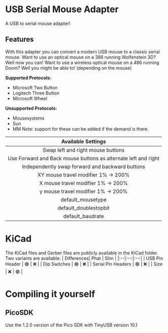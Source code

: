 # USB Serial Mouse Adapter
A USB to serial mouse adapter!


## Features
With this adapter you can convert a modern USB mouse to a classic serial mouse. Want to use an optical mouse on a 386 running Wolfenstein 3D? Well now you can! Want to use a wireless optical mouse on a 486 running Doom? Well you might be able to! (depending on the mouse)

**Supported Protocols:**
- Microsoft Two Button
- Logitech Three Button
- Microsoft Wheel

**Unsupported Protocols:**
- Mousesystems
- Sun
- MM
Note: support for these can be added if the demand is there. 

| Available Settings |
|:--:|
| Swap left and right mouse buttons  |
| Use Forward and Back mouse buttons as alternate left and right |
| Independently swap forward and backward buttons |
| XY mouse travel modifier 1% -> 200% |
| X mouse  travel modifier 1% -> 200% |
| y mouse  travel modifier 1% -> 200% |
| default_mousetype |
| default_doublestopbit |
| default_baudrate |

# KiCad
The KiCad files and Gerber files are publicly available in the KiCad folder. Two variants are available:
| Differences| Phat | Slim |
|:--|:--:|:--:|
| USB Pin Header | 🟢 | ❌ |
| Dip Switches | 🟢 | ❌ |
| Serial Pin Headers | 🟢 | ❌ |
| Size  | ❌  | 🟢 |


# Compiling it yourself

## PicoSDK
Use the 1.2.0 version of the Pico SDK with TinyUSB version 10.1

